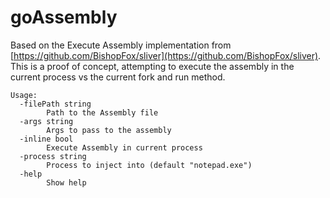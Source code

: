 # goAssembly
Based on the Execute Assembly implementation from [https://github.com/BishopFox/sliver](https://github.com/BishopFox/sliver).  
This is a proof of concept, attempting to execute the assembly in the current process vs the current fork and run method.

```
Usage:
  -filePath string
        Path to the Assembly file
  -args string
        Args to pass to the assembly
  -inline bool
        Execute Assembly in current process
  -process string
        Process to inject into (default "notepad.exe")
  -help
        Show help
```
